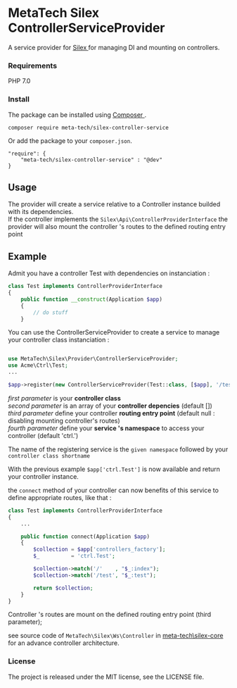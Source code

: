 
# MetaTech Silex ControllerServiceProvider

A service provider for [ Silex ](http://silex.sensiolabs.org) for managing DI and mounting on controllers.

### Requirements

PHP 7.0

### Install

The package can be installed using [ Composer ](https://getcomposer.org/).
```
composer require meta-tech/silex-controller-service
```

Or add the package to your `composer.json`.

```
"require": {
    "meta-tech/silex-controller-service" : "@dev"
}
```

## Usage

The provider will create a service relative to a Controller instance builded with its dependencies.  
If the controller implements the `Silex\Api\ControllerProviderInterface` the provider will also
mount the controller 's routes to the defined routing entry point

## Example

Admit you have a controller Test with dependencies on instanciation :

```php
class Test implements ControllerProviderInterface
{
    public function __construct(Application $app)
    {
        // do stuff
    }
```

You can use the ControllerServiceProvider to create a service to manage your
controller class instanciation :

```php

use MetaTech\Silex\Provider\ControllerServiceProvider;
use Acme\Ctrl\Test;
...

$app->register(new ControllerServiceProvider(Test::class, [$app], '/test', 'ctrl.'));

```
*first parameter* is your **controller class**   
*second parameter* is an array of your **controller depencies** (default [])  
*third parameter* define your controller **routing entry point** (default null : disabling mounting controller's routes)  
*fourth parameter* define your **service 's namespace** to access your controller (default 'ctrl.')  

The name of the registering service is the `given namespace` followed by your `controller class shortname`  

With the previous example `$app['ctrl.Test']` is now available and return your controller instance.

the `connect` method of your controller can now benefits of this service to define appropriate routes, like that :

```php
class Test implements ControllerProviderInterface
{
    ...

    public function connect(Application $app)
    {
        $collection = $app['controllers_factory'];
        $_          = 'ctrl.Test';

        $collection->match('/'    , "$_:index");
        $collection->match('/test', "$_:test");

        return $collection;
    }
}
```

Controller 's routes are mount on the defined routing entry point (third parameter);

see source code of `MetaTech\Silex\Ws\Controller` in [ meta-tech\silex-core ](https://github.com/meta-tech/silex-core)  for an advance controller architecture.


### License

The project is released under the MIT license, see the LICENSE file.
